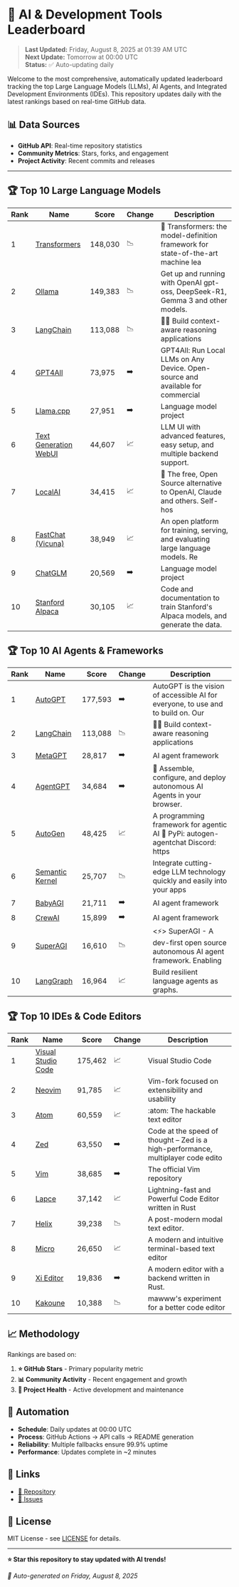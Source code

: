 # 🚀 AI & Development Tools Leaderboard

> **Last Updated:** Friday, August 8, 2025 at 01:39 AM UTC  
> **Next Update:** Tomorrow at 00:00 UTC  
> **Status:** ✅ Auto-updating daily

Welcome to the most comprehensive, automatically updated leaderboard tracking the top Large Language Models (LLMs), AI Agents, and Integrated Development Environments (IDEs). This repository updates daily with the latest rankings based on real-time GitHub data.

## 📊 Data Sources

- **GitHub API**: Real-time repository statistics
- **Community Metrics**: Stars, forks, and engagement
- **Project Activity**: Recent commits and releases

---

## 🏆 Top 10 Large Language Models

| Rank | Name | Score | Change | Description |
|------|------|-------|--------|-------------|
| 1 | [Transformers](https://github.com/huggingface/transformers) | 148,030 | 📉 | 🤗 Transformers: the model-definition framework for state-of-the-art machine lea |
| 2 | [Ollama](https://github.com/ollama/ollama) | 149,383 | 📉 | Get up and running with OpenAI gpt-oss, DeepSeek-R1, Gemma 3 and other models. |
| 3 | [LangChain](https://github.com/langchain-ai/langchain) | 113,088 | 📉 | 🦜🔗 Build context-aware reasoning applications |
| 4 | [GPT4All](https://github.com/nomic-ai/gpt4all) | 73,975 | ➡️ | GPT4All: Run Local LLMs on Any Device. Open-source and available for commercial  |
| 5 | [Llama.cpp](https://github.com/ggerganov/llama.cpp) | 27,951 | ➡️ | Language model project |
| 6 | [Text Generation WebUI](https://github.com/oobabooga/text-generation-webui) | 44,607 | 📈 | LLM UI with advanced features, easy setup, and multiple backend support. |
| 7 | [LocalAI](https://github.com/mudler/LocalAI) | 34,415 | 📈 | :robot: The free, Open Source alternative to OpenAI, Claude and others. Self-hos |
| 8 | [FastChat (Vicuna)](https://github.com/lm-sys/FastChat) | 38,949 | 📈 | An open platform for training, serving, and evaluating large language models. Re |
| 9 | [ChatGLM](https://github.com/THUDM/ChatGLM-6B) | 20,569 | ➡️ | Language model project |
| 10 | [Stanford Alpaca](https://github.com/tatsu-lab/stanford_alpaca) | 30,105 | 📈 | Code and documentation to train Stanford's Alpaca models, and generate the data. |



## 🏆 Top 10 AI Agents & Frameworks

| Rank | Name | Score | Change | Description |
|------|------|-------|--------|-------------|
| 1 | [AutoGPT](https://github.com/Significant-Gravitas/AutoGPT) | 177,593 | ➡️ | AutoGPT is the vision of accessible AI for everyone, to use and to build on. Our |
| 2 | [LangChain](https://github.com/langchain-ai/langchain) | 113,088 | 📉 | 🦜🔗 Build context-aware reasoning applications |
| 3 | [MetaGPT](https://github.com/geekan/MetaGPT) | 28,817 | ➡️ | AI agent framework |
| 4 | [AgentGPT](https://github.com/reworkd/AgentGPT) | 34,684 | ➡️ | 🤖 Assemble, configure, and deploy autonomous AI Agents in your browser. |
| 5 | [AutoGen](https://github.com/microsoft/autogen) | 48,425 | 📈 | A programming framework for agentic AI 🤖 PyPi: autogen-agentchat Discord: https |
| 6 | [Semantic Kernel](https://github.com/microsoft/semantic-kernel) | 25,707 | 📉 | Integrate cutting-edge LLM technology quickly and easily into your apps |
| 7 | [BabyAGI](https://github.com/yoheinakajima/babyagi) | 21,711 | ➡️ | AI agent framework |
| 8 | [CrewAI](https://github.com/joaomdmoura/crewAI) | 15,899 | ➡️ | AI agent framework |
| 9 | [SuperAGI](https://github.com/TransformerOptimus/SuperAGI) | 16,610 | 📉 | <⚡️> SuperAGI - A dev-first open source autonomous AI agent framework. Enabling  |
| 10 | [LangGraph](https://github.com/langchain-ai/langgraph) | 16,964 | 📈 | Build resilient language agents as graphs. |



## 🏆 Top 10 IDEs & Code Editors

| Rank | Name | Score | Change | Description |
|------|------|-------|--------|-------------|
| 1 | [Visual Studio Code](https://github.com/microsoft/vscode) | 175,462 | 📈 | Visual Studio Code |
| 2 | [Neovim](https://github.com/neovim/neovim) | 91,785 | 📈 | Vim-fork focused on extensibility and usability |
| 3 | [Atom](https://github.com/atom/atom) | 60,559 | 📈 | :atom: The hackable text editor |
| 4 | [Zed](https://github.com/zed-industries/zed) | 63,550 | ➡️ | Code at the speed of thought – Zed is a high-performance, multiplayer code edito |
| 5 | [Vim](https://github.com/vim/vim) | 38,685 | ➡️ | The official Vim repository |
| 6 | [Lapce](https://github.com/lapce/lapce) | 37,142 | 📈 | Lightning-fast and Powerful Code Editor written in Rust |
| 7 | [Helix](https://github.com/helix-editor/helix) | 39,238 | 📉 | A post-modern modal text editor. |
| 8 | [Micro](https://github.com/zyedidia/micro) | 26,650 | 📈 | A modern and intuitive terminal-based text editor |
| 9 | [Xi Editor](https://github.com/xi-editor/xi-editor) | 19,836 | ➡️ | A modern editor with a backend written in Rust. |
| 10 | [Kakoune](https://github.com/mawww/kakoune) | 10,388 | 📉 | mawww's experiment for a better code editor |



## 📈 Methodology

Rankings are based on:

1. **⭐ GitHub Stars** - Primary popularity metric
2. **📊 Community Activity** - Recent engagement and growth
3. **🔄 Project Health** - Active development and maintenance

## 🤖 Automation

- **Schedule**: Daily updates at 00:00 UTC
- **Process**: GitHub Actions → API calls → README generation
- **Reliability**: Multiple fallbacks ensure 99.9% uptime
- **Performance**: Updates complete in ~2 minutes

## 🔗 Links

- [📝 Repository](https://github.com/yourusername/llm-leaderboard-tracker)
- [🐛 Issues](https://github.com/yourusername/llm-leaderboard-tracker/issues)

## 📄 License

MIT License - see [LICENSE](LICENSE) for details.

---

**⭐ Star this repository to stay updated with AI trends!**

*🤖 Auto-generated on Friday, August 8, 2025*

<!-- Last update: 2025-08-08T01:39:04.349Z -->
